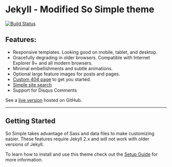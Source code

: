 # Jekyll - Modified So Simple theme

[![Build Status](https://travis-ci.org/kks32/jekyll.svg)](https://travis-ci.org/kks32/jekyll)

## Features:

* Responsive templates. Looking good on mobile, tablet, and desktop.
* Gracefully degrading in older browsers. Compatible with Internet Explorer 9+ and all modern browsers.
* Minimal embellishments and subtle animations.
* Optional large feature images for posts and pages.
* [Custom 404 page](https://kks32.github.io/jekyll/404.html) to get you started.
* [Simple site search](https://github.com/christian-fei/Simple-Jekyll-Search)
* Support for Disqus Comments

See a [live version](https://kks32.github.io/jekyll/) hosted on GitHub.

---

## Getting Started

So Simple takes advantage of Sass and data files to make customizing easier. These features require Jekyll 2.x and will not work with older versions of Jekyll.

To learn how to install and use this theme check out the [Setup Guide](https://kks32.github.io/jekyll/theme-setup/) for more information.


